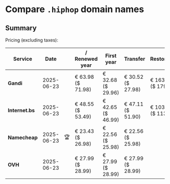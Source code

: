 # Compare `.hiphop` domain names

## Summary

Pricing (excluding taxes):

| Service | Date |  | / Renewed year | First year | Transfer | Restoration |
|--|--|--|--|--|--|--|
| **Gandi** | 2025-06-23 |  | € 63.98<br>($ 71.98) | € 32.68<br>($ 29.96) | € 30.52<br>($ 27.98) | € 163.46<br>($ 179.81) |
| **Internet.bs** | 2025-06-23 |  | € 48.55<br>($ 53.49) | € 42.65<br>($ 46.99) | € 47.11<br>($ 51.90) | € 103.05<br>($ 113.49) |
| **Namecheap** | 2025-06-23 | 🏆 | € 23.43<br>($ 26.98) | € 22.56<br>($ 25.98) | € 22.56<br>($ 25.98) |  |
| **OVH** | 2025-06-23 |  | € 27.99<br>($ 28.99) | € 27.99<br>($ 28.99) | € 27.99<br>($ 28.99) |  |
